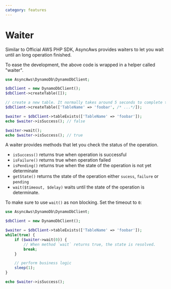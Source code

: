 ```yaml
---
category: features
---
```


# Waiter

Similar to Official AWS PHP SDK, AsyncAws provides waiters to let you wait
until an long operation finished.

To ease the development, the above code is wrapped in a helper called "waiter".

```php
use AsyncAws\DynamoDb\DynamoDbClient;

$dbClient = new DynamoDbClient();
$dbClient->createTable([]);

// create a new table. It normally takes around 5 seconds to complete this action.
$dbClient->createTable(['TableName' => 'foobar', /* ...*/]);

$waiter = $dbClient->tableExists(['TableName' => 'foobar']);
echo $waiter->isSuccess(); // false

$waiter->wait();
echo $waiter->isSuccess(); // true
```

A waiter provides methods that let you check the status of the operation.
* `isSuccess()` returns true when operation is successful
* `isFailure()` returns true when operation failed
* `isPending()` returns true when the state of the operation is not yet determinate
* `getState()` returns the state of the operation either `sucess`, `failure` or `pending`
* `wait($timeout, $delay)` waits until the state of the operation is determinate.

To make sure to use `wait()` as non blocking. Set the timeout to `0`:

```php
use AsyncAws\DynamoDb\DynamoDbClient;

$dbClient = new DynamoDbClient();

$waiter = $dbClient->tableExists(['TableName' => 'foobar']);
while(true) {
    if ($waiter->wait(0)) {
        // When method `wait` returns true, the state is resolved.
        break;
    }

    // perform business logic
    sleep(1);
}

echo $waiter->isSuccess();
```
